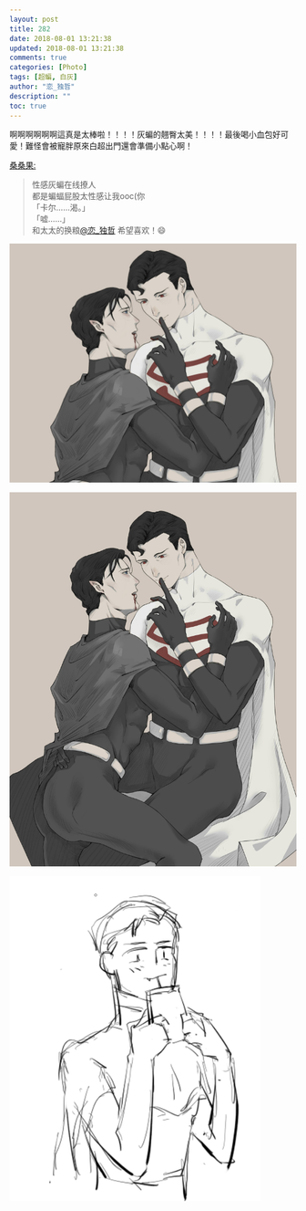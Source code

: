 ```yaml
---
layout: post
title: 282
date: 2018-08-01 13:21:38
updated: 2018-08-01 13:21:38
comments: true
categories: [Photo]
tags: [超蝙, 白灰]
author: "恋_独哲"
description: ""
toc: true
---
```


<p dir="ltr"  >啊啊啊啊啊啊這真是太棒啦！！！！灰蝙的翹臀太美！！！！最後喝小血包好可愛！難怪會被寵胖原來白超出門還會準備小點心啊！</p> 
<p reblogfrom="reblogfrom"  ><a target="_blank" href="http://829702980.lofter.com/post/1d0da22e_ef1571ae"  >桑桑果:</a></p> 
<blockquote> 
 <p dir="ltr"  >性感灰蝙在线撩人<br />都是蝙蝠屁股太性感让我ooc(你<br />「卡尔……渴。」<br />「嘘……」<br /> 和太太的换粮<a target="_blank" loftermentionblogid="491097680" href="http://www.lofter.com/mentionredirect.do?blogId=491097680"  >@恋_独哲</a> 希望喜欢！😄</p> 
</blockquote>

![](https://raw.githubusercontent.com/alicewish/maple50821/master/img_Y25pbE5EWnpiWG1iUVpEWSt2MHA1ZVNiZ1lyS2R6UkJqRURGMHdCVEkyNFllRVhLYTBkbTBnPT0.jpg)

![](https://raw.githubusercontent.com/alicewish/maple50821/master/img_Y25pbE5EWnpiWG1iUVpEWSt2MHA1YjFwakFnZGhvd205c3pjY1ZYTTZiY2RFWVQ3eE9MUGFBPT0.jpg)

![](https://raw.githubusercontent.com/alicewish/maple50821/master/img_Y25pbE5EWnpiWG1iUVpEWSt2MHA1WEN6MmJRNmVjZGRzeEdXeFFFeGdLSTVOS0MrT3lWYVlnPT0.png)
